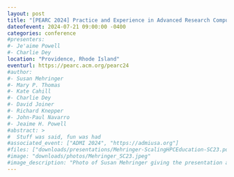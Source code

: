 ```yaml
---
layout: post
title: "[PEARC 2024] Practice and Experience in Advanced Research Computing"
dateofevent: 2024-07-21 09:00:00 -0400
categories: conference
#presenters: 
#- Je'aime Powell
#- Charlie Dey
location: "Providence, Rhode Island"
eventurl: https://pearc.acm.org/pearc24
#author: 
#- Susan Mehringer
#- Mary P. Thomas
#- Kate Cahill
#- Charlie Dey
#- David Joiner
#- Richard Knepper
#- John-Paul Navarro
#- Jeaime H. Powell
#abstract: >
#  Stuff was said, fun was had
#associated_event: ["ADMI 2024", "https://admiusa.org"]
#files: ["downloads/presentations/Mehringer-ScalingHPCEducation-SC23.pdf"] 
#image: "downloads/photos/Mehringer_SC23.jpeg"
#image_description: "Photo of Susan Mehringer giving the presentation at SC23."
---
```

